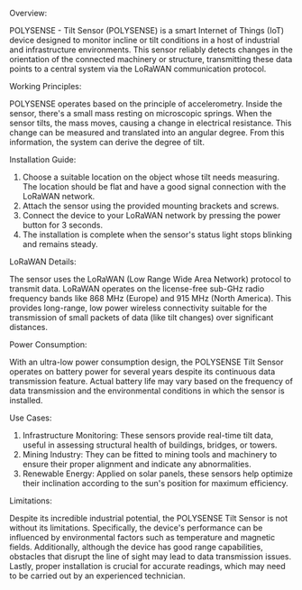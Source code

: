 Overview:

POLYSENSE - Tilt Sensor (POLYSENSE) is a smart Internet of Things (IoT) device designed to monitor incline or tilt conditions in a host of industrial and infrastructure environments. This sensor reliably detects changes in the orientation of the connected machinery or structure, transmitting these data points to a central system via the LoRaWAN communication protocol. 

Working Principles:

POLYSENSE operates based on the principle of accelerometry. Inside the sensor, there's a small mass resting on microscopic springs. When the sensor tilts, the mass moves, causing a change in electrical resistance. This change can be measured and translated into an angular degree. From this information, the system can derive the degree of tilt.

Installation Guide:

1. Choose a suitable location on the object whose tilt needs measuring. The location should be flat and have a good signal connection with the LoRaWAN network.
2. Attach the sensor using the provided mounting brackets and screws.
3. Connect the device to your LoRaWAN network by pressing the power button for 3 seconds.
4. The installation is complete when the sensor's status light stops blinking and remains steady.

LoRaWAN Details:

The sensor uses the LoRaWAN (Low Range Wide Area Network) protocol to transmit data. LoRaWAN operates on the license-free sub-GHz radio frequency bands like 868 MHz (Europe) and 915 MHz (North America). This provides long-range, low power wireless connectivity suitable for the transmission of small packets of data (like tilt changes) over significant distances.

Power Consumption:

With an ultra-low power consumption design, the POLYSENSE Tilt Sensor operates on battery power for several years despite its continuous data transmission feature. Actual battery life may vary based on the frequency of data transmission and the environmental conditions in which the sensor is installed.

Use Cases:

1. Infrastructure Monitoring: These sensors provide real-time tilt data, useful in assessing structural health of buildings, bridges, or towers.
2. Mining Industry: They can be fitted to mining tools and machinery to ensure their proper alignment and indicate any abnormalities.
3. Renewable Energy: Applied on solar panels, these sensors help optimize their inclination according to the sun's position for maximum efficiency.

Limitations:

Despite its incredible industrial potential, the POLYSENSE Tilt Sensor is not without its limitations. Specifically, the device's performance can be influenced by environmental factors such as temperature and magnetic fields. Additionally, although the device has good range capabilities, obstacles that disrupt the line of sight may lead to data transmission issues. Lastly, proper installation is crucial for accurate readings, which may need to be carried out by an experienced technician.